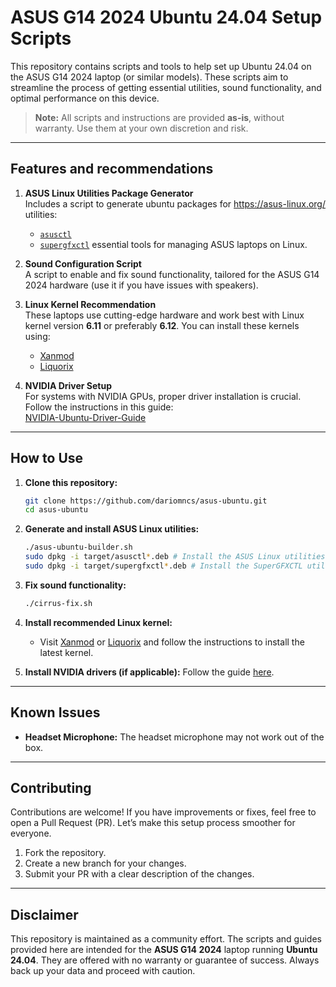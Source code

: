 # ASUS G14 2024 Ubuntu 24.04 Setup Scripts

This repository contains scripts and tools to help set up Ubuntu 24.04 on the ASUS G14 2024 laptop (or similar models). These scripts aim to streamline the process of getting essential utilities, sound functionality, and optimal performance on this device.

> **Note:** All scripts and instructions are provided **as-is**, without warranty. Use them at your own discretion and risk.

---

## Features and recommendations

1. **ASUS Linux Utilities Package Generator**  
   Includes a script to generate ubuntu packages for https://asus-linux.org/ utilities:
    - [`asusctl`](https://gitlab.com/asus-linux/asusctl) 
    - [`supergfxctl`](https://gitlab.com/asus-linux/supergfxctl)
   essential tools for managing ASUS laptops on Linux.

2. **Sound Configuration Script**  
   A script to enable and fix sound functionality, tailored for the ASUS G14 2024 hardware (use it if you have issues with speakers).

3. **Linux Kernel Recommendation**  
   These laptops use cutting-edge hardware and work best with Linux kernel version **6.11** or preferably **6.12**. You can install these kernels using:
   - [Xanmod](https://xanmod.org/)
   - [Liquorix](https://liquorix.net/)

4. **NVIDIA Driver Setup**  
   For systems with NVIDIA GPUs, proper driver installation is crucial. Follow the instructions in this guide:  
   [NVIDIA-Ubuntu-Driver-Guide](https://github.com/oddmario/NVIDIA-Ubuntu-Driver-Guide?tab=readme-ov-file#-installing-through-the-graphics-drivers-ppa-repository-recommended)

---

## How to Use

1. **Clone this repository:**
   ```bash
   git clone https://github.com/dariomncs/asus-ubuntu.git
   cd asus-ubuntu
   ```

2. **Generate and install ASUS Linux utilities:**
   ```bash
   ./asus-ubuntu-builder.sh
   sudo dpkg -i target/asusctl*.deb # Install the ASUS Linux utilities
   sudo dpkg -i target/supergfxctl*.deb # Install the SuperGFXCTL utility for GPU switching
   ```

3. **Fix sound functionality:**
   ```bash
   ./cirrus-fix.sh
   ```

4. **Install recommended Linux kernel:**
   - Visit [Xanmod](https://xanmod.org/) or [Liquorix](https://liquorix.net/) and follow the instructions to install the latest kernel.

5. **Install NVIDIA drivers (if applicable):**
   Follow the guide [here](https://github.com/oddmario/NVIDIA-Ubuntu-Driver-Guide?tab=readme-ov-file#-installing-through-the-graphics-drivers-ppa-repository-recommended).

---
## Known Issues

- **Headset Microphone:** The headset microphone may not work out of the box. 

---

## Contributing

Contributions are welcome! If you have improvements or fixes, feel free to open a Pull Request (PR). Let’s make this setup process smoother for everyone.

1. Fork the repository.
2. Create a new branch for your changes.
3. Submit your PR with a clear description of the changes.

---

## Disclaimer

This repository is maintained as a community effort. The scripts and guides provided here are intended for the **ASUS G14 2024** laptop running **Ubuntu 24.04**. They are offered with no warranty or guarantee of success. Always back up your data and proceed with caution.
